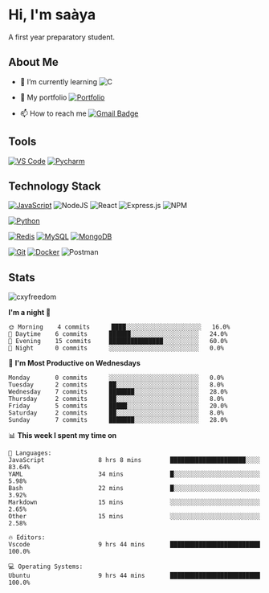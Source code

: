 
# Hi, I'm saàya

A first year preparatory student.

## About Me

- 🌱 I’m currently learning ![C](https://img.shields.io/badge/c-%2300599C.svg?style=for-the-badge&logo=c&logoColor=white)
- 📁 My portfolio [![Portfolio](https://img.shields.io/badge/Portfolio-%23000000.svg?style=for-the-badge&logo=firefox&logoColor=#FF7139)](https://saaya-code.github.io/portfolio)


- 📫 How to reach me [![Gmail Badge](https://img.shields.io/badge/-gmail-c14438?style=for-the-badge&logo=Gmail&logoColor=ffffff)](mailto:boualimohamed74@gmail.com) 

## Tools

[![VS Code](https://img.shields.io/badge/IDE-VSCode-%23007ACC?style=flat-square&logo=Visual-studio-code)](https://code.visualstudio.com/)
[![Pycharm](https://img.shields.io/badge/IDE-PyCharm-yellow?style=flat-square&logo=JetBrains)](https://www.jetbrains.com/pycharm/)


## Technology Stack

[![JavaScript](https://img.shields.io/badge/-JavaScript-%23F7DF1C?style=flat-square&logo=javascript&logoColor=000000&labelColor=%23F7DF1C&color=%23FFCE5A)](https://www.javascript.com/)
![NodeJS](https://img.shields.io/badge/node.js-6DA55F?style=for-the-badge&logo=node.js&logoColor=white)
![React](https://img.shields.io/badge/react-%2320232a.svg?style=for-the-badge&logo=react&logoColor=%2361DAFB)
![Express.js](https://img.shields.io/badge/express.js-%23404d59.svg?style=for-the-badge&logo=express&logoColor=%2361DAFB)
![NPM](https://img.shields.io/badge/NPM-%23000000.svg?style=for-the-badge&logo=npm&logoColor=white)

[![Python](https://img.shields.io/badge/-Python-3776AB?style=flat-square&logo=python&logoColor=ffffff)](https://www.python.org/)


[![Redis](https://img.shields.io/badge/-Redis-DC382D?style=flat-square&logo=Redis&logoColor=ffffff)](https://redis.io/)
[![MySQL](https://img.shields.io/badge/-MySQL-4479A1?style=flat-square&logo=MySQL&logoColor=ffffff)](https://www.mysql.com/)
[![MongoDB](https://img.shields.io/badge/-MongoDB-47A248?style=flat-square&logo=MongoDB&logoColor=ffffff)](https://www.mongodb.com/)


[![Git](https://img.shields.io/badge/-Git-%23F05032?style=flat-square&logo=git&logoColor=%23ffffff)](https://git-scm.com/)
[![Docker](https://img.shields.io/badge/-Docker-2496ED?style=flat-square&logo=docker&logoColor=ffffff)](https://www.docker.com/)
![Postman](https://img.shields.io/badge/Postman-FF6C37?style=for-the-badge&logo=postman&logoColor=white)

## Stats

<p><img src="https://github-readme-stats.vercel.app/api?username=saaya-code&show_icons=true&theme=dracula" alt="cxyfreedom" /></p>

<!--START_SECTION:waka-->
**I'm a night 🦉** 

```text
🌞 Morning    4 commits      ████░░░░░░░░░░░░░░░░░░░░░   16.0% 
🌆 Daytime    6 commits      ██████░░░░░░░░░░░░░░░░░░░   24.0% 
🌃 Evening    15 commits     ███████████████░░░░░░░░░░   60.0% 
🌙 Night      0 commits      ░░░░░░░░░░░░░░░░░░░░░░░░░   0.0%

```
📅 **I'm Most Productive on Wednesdays** 

```text
Monday       0 commits      ░░░░░░░░░░░░░░░░░░░░░░░░░   0.0% 
Tuesday      2 commits      ██░░░░░░░░░░░░░░░░░░░░░░░   8.0% 
Wednesday    7 commits      ███████░░░░░░░░░░░░░░░░░░   28.0% 
Thursday     2 commits      ██░░░░░░░░░░░░░░░░░░░░░░░   8.0% 
Friday       5 commits      █████░░░░░░░░░░░░░░░░░░░░   20.0% 
Saturday     2 commits      ██░░░░░░░░░░░░░░░░░░░░░░░   8.0% 
Sunday       7 commits      ███████░░░░░░░░░░░░░░░░░░   28.0%

```


📊 **This week I spent my time on** 

```text
💬 Languages: 
JavaScript               8 hrs 8 mins        █████████████████████░░░░   83.64% 
YAML                     34 mins             █░░░░░░░░░░░░░░░░░░░░░░░░   5.98% 
Bash                     22 mins             █░░░░░░░░░░░░░░░░░░░░░░░░   3.92% 
Markdown                 15 mins             ░░░░░░░░░░░░░░░░░░░░░░░░░   2.65% 
Other                    15 mins             ░░░░░░░░░░░░░░░░░░░░░░░░░   2.58%

🔥 Editors: 
Vscode                   9 hrs 44 mins       █████████████████████████   100.0%

💻 Operating Systems: 
Ubuntu                   9 hrs 44 mins       █████████████████████████   100.0%

```


<!--END_SECTION:waka-->

<!--
**cxyfreedom/cxyfreedom** is a ✨ _special_ ✨ repository because its `README.md` (this file) appears on your GitHub profile.

Here are some ideas to get you started:

- 🔭 I’m currently working on ...
- 🌱 I’m currently learning ...
- 👯 I’m looking to collaborate on ...
- 🤔 I’m looking for help with ...
- 💬 Ask me about ...
- 📫 How to reach me: ...
- 😄 Pronouns: ...
- ⚡ Fun fact: ...
-->

